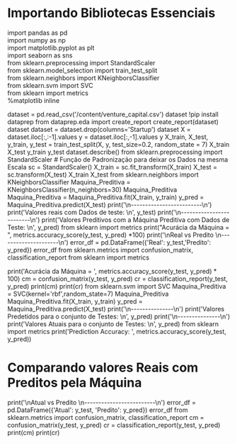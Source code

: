 # Importando Bibliotecas Essenciais
import pandas as pd                                       
import numpy as np                                       
import matplotlib.pyplot as plt                           
import seaborn as sns                                    
from sklearn.preprocessing import StandardScaler          
from sklearn.model_selection import train_test_split      
from sklearn.neighbors import KNeighborsClassifier        
from sklearn.svm import SVC                               
from sklearn import metrics                            
%matplotlib inline

dataset = pd.read_csv('/content/venture_capital.csv')
dataset
!pip install dataprep
from dataprep.eda import create_report
create_report(dataset)
dataset
dataset = dataset.drop(columns='Startup')
dataset
X = dataset.iloc[:,:-1].values 
y = dataset.iloc[:,-1].values
y
X_train, X_test, y_train, y_test = train_test_split(X, y, test_size=0.2, random_state = 7)
X_train
X_test
y_train
y_test
dataset.describe()
from sklearn.preprocessing import StandardScaler # Função de Padronização para deixar os Dados na mesma Escala
sc = StandardScaler()
X_train = sc.fit_transform(X_train)
X_test = sc.transform(X_test)
X_train
X_test
from sklearn.neighbors import KNeighborsClassifier
Maquina_Preditiva = KNeighborsClassifier(n_neighbors=30)
Maquina_Preditiva
Maquina_Preditiva = Maquina_Preditiva.fit(X_train, y_train)
y_pred = Maquina_Preditiva.predict(X_test) 
print('\n-------------------------\n')
print('Valores reais com Dados de teste: \n', y_test)
print('\n-------------------------\n')
print('Valores Preditivos com a Máquina Preditiva com Dados de Teste: \n', y_pred)
from sklearn import metrics
print("Acurácia da Máquina = ", metrics.accuracy_score(y_test, y_pred) *100)
print('\nReal vs Predito \n---------------------\n')
error_df = pd.DataFrame({'Real': y_test,'Predito': y_pred})
error_df
from sklearn.metrics import confusion_matrix, classification_report
from sklearn import metrics

print('Acurácia da Máquina = ', metrics.accuracy_score(y_test, y_pred) * 100)
cm = confusion_matrix(y_test, y_pred)
cr = classification_report(y_test, y_pred)
print(cm)
print(cr)
from sklearn.svm import SVC
Maquina_Preditiva = SVC(kernel='rbf',random_state=7)
Maquina_Preditiva
Maquina_Preditiva.fit(X_train, y_train)
y_pred = Maquina_Preditiva.predict(X_test)
print('\n---------------\n')
print('Valores Predetidos para o conjunto de Testes: \n', y_pred)
print('\n---------------\n')
print('Valores Atuais para o conjunto de Testes: \n', y_pred)
from sklearn import metrics
print('Prediction Accuracy: ', metrics.accuracy_score(y_test, y_pred))

# Comparando valores Reais com Preditos pela Máquina
print('\nAtual vs Predito \n-------------------------\n')
error_df = pd.DataFrame({'Atual': y_test, 'Predito': y_pred})
error_df
from sklearn.metrics import confusion_matrix, classification_report
cm = confusion_matrix(y_test, y_pred)
cr = classification_report(y_test, y_pred)
print(cm)
print(cr)
